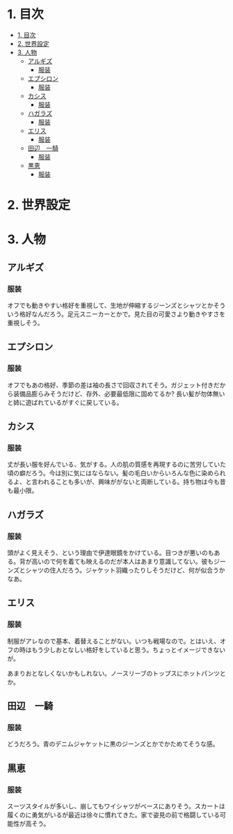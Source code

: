 # 1. 目次

<!-- TOC -->

- [1. 目次](#1-目次)
- [2. 世界設定](#2-世界設定)
- [3. 人物](#3-人物)
    - [アルギズ](#アルギズ)
        - [服装](#服装)
    - [エプシロン](#エプシロン)
        - [服装](#服装)
    - [カシス](#カシス)
        - [服装](#服装)
    - [ハガラズ](#ハガラズ)
        - [服装](#服装)
    - [エリス](#エリス)
        - [服装](#服装)
    - [田辺　一騎](#田辺　一騎)
        - [服装](#服装)
    - [黒恵](#黒恵)
        - [服装](#服装)

<!-- /TOC -->

# 2. 世界設定

# 3. 人物

## アルギズ

### 服装

オフでも動きやすい格好を重視して、生地が伸縮するジーンズとシャツとかそういう格好なんだろう。足元スニーカーとかで。見た目の可愛さより動きやすさを重視しそう。

## エプシロン

### 服装

オフでもあの格好、季節の差は袖の長さで回収されてそう。ガジェット付きだから装備品膨らみそうだけど、存外、必要最低限に固めてるか? 長い髪が勿体無いと姉に遊ばれているがすぐに戻している。

## カシス

### 服装

丈が長い服を好んでいる、気がする。人の肌の質感を再現するのに苦労していた頃の癖だろう。今は別に気にはならない。髪の毛白いからいろんな色に染められるよ、と言われることも多いが、興味ががないと両断している。持ち物は今も昔も最小限。

## ハガラズ

### 服装

頭がよく見えそう、という理由で伊達眼鏡をかけている。目つきが悪いのもある。背が高いので何を着ても映えるのだが本人はあまり意識してない。彼もジーンズとシャツの住人だろう。ジャケット羽織ったりしそうだけど、何が似合うかなあ。

## エリス

### 服装

制服がアレなので基本、着替えることがない。いつも戦場なので。とはいえ、オフの時はもう少しおとなしい格好をしていると思う。ちょっとイメージできないが。

あまりおとなしくないかもしれない。ノースリーブのトップスにホットパンツとか。

## 田辺　一騎

### 服装

どうだろう。青のデニムジャケットに黒のジーンズとかでかためてそうな感。

## 黒恵

### 服装

スーツスタイルが多いし、崩してもワイシャツがベースにありそう。スカートは履くのに勇気がいるが最近は徐々に慣れてきた。家で姿見の前で格闘している可能性が高そう。